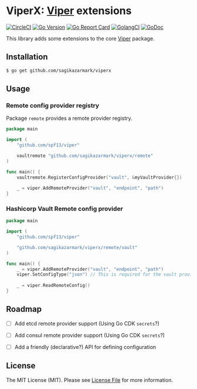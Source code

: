 # ViperX: [Viper](https://github.com/spf13/viper) extensions

[![CircleCI](https://circleci.com/gh/sagikazarmark/viperx.svg?style=svg)](https://circleci.com/gh/sagikazarmark/viperx)
[![Go Version](https://img.shields.io/badge/go%20version-%3E=1.12-orange.svg?style=flat-square)](https://github.com/sagikazarmark/viperx)
[![Go Report Card](https://goreportcard.com/badge/github.com/sagikazarmark/viperx?style=flat-square)](https://goreportcard.com/report/github.com/sagikazarmark/viperx)
[![GolangCI](https://golangci.com/badges/github.com/sagikazarmark/viperx.svg)](https://golangci.com/r/github.com/sagikazarmark/viperx)
[![GoDoc](http://img.shields.io/badge/godoc-reference-5272B4.svg?style=flat-square)](https://godoc.org/github.com/sagikazarmark/viperx)

This library adds some extensions to the core [Viper](https://github.com/spf13/viper) package.


## Installation

```bash
$ go get github.com/sagikazarmark/viperx
```


## Usage

### Remote config provider registry

Package `remote` provides a remote provider registry.

```go
package main

import (
	"github.com/spf13/viper"

	vaultremote "github.com/sagikazarmark/viperx/remote"
)

func main() {
	vaultremote.RegisterConfigProvider("vault", &myVaultProvider{})
	
	_ = viper.AddRemoteProvider("vault", "endpoint", "path")
}
```

### Hashicorp Vault Remote config provider

```go
package main

import (
	"github.com/spf13/viper"

	"github.com/sagikazarmark/viperx/remote/vault"
)

func main() {
	_ = viper.AddRemoteProvider("vault", "endpoint", "path")
	viper.SetConfigType("json") // This is required for the vault provider
	
	_ = viper.ReadRemoteConfig()
}
```


## Roadmap

- [ ] Add etcd remote provider support (Using Go CDK `secrets`?)
- [ ] Add consul remote provider support (Using Go CDK `secrets`?)
- [ ] Add a friendly (declarative?) API for defining configuration


## License

The MIT License (MIT). Please see [License File](LICENSE) for more information.
